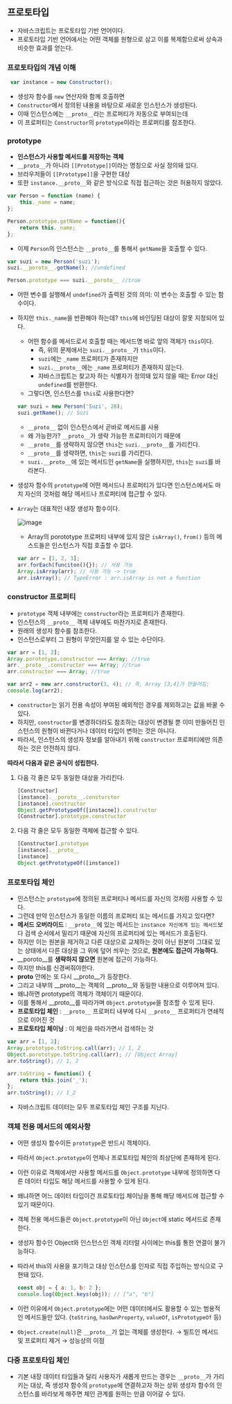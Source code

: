 ## 프로토타입

- 자바스크립트는 프로토타입 기반 언어이다.
- 프로토타입 기반 언어에서는 어떤 객체를 원형으로 삼고 이를 복제함으로써 상속과 비슷한 효과를 얻는다.

### 프로토타입의 개념 이해

```jsx
 var instance = new Constructor();
```

- 생성자 함수를 `new` 연산자와 함께 호출하면
- `Constructor`에서 정의된 내용을 바탕으로 새로운 인스턴스가 생성된다.
- 이때 인스턴스에는 `__proto__`라는 프로퍼티가 자동으로 부여되는데
- 이 프로퍼티는 `Constructor`의 `prototype`이라는 프로퍼티를 참조한다.

### prototype

- **인스턴스가 사용할 메서드를 저장하는 객체**
- `__proto__`가 아니라 `[[Prototype]]`이라는 명칭으로 사실 정의돼 있다.
- 브라우저들이 `[[Prototype]]`을 구현한 대상
- 또한 `instance.__proto__`와 같은 방식으로 직접 접근하는 것은 허용하지 않았다.

```jsx
var Person = function (name) {
	this._name = name;
};

Person.prototype.getName = function(){
	return this._name;
};
```

- 이제 `Person`의 인스턴스는 `__proto__`를 통해서 `getName`을 호출할 수 있다.

```jsx
var suzi = new Person('suzi');
suzi.__poroto__.getName(); //undefined

Person.prototype === suzi.__poroto__ //true
```

- 어떤 변수를 실행해서 `undefined`가 출력된 것의 의미: 이 변수는 호출할 수 있는 함수이다.
- 하지만 `this._name`을 반환해야 하는데? `this`에 바인딩된 대상이 잘못 지정되어 있다.
    - 어떤 함수를 메서드로서 호출할 때는 메서드명 바로 앞의 객체가 `this`이다.
        - 즉, 위의 문제에서는 `suzi.__proto__`가 `this`이다.
        - `suzi`에는 `_name` 프로퍼티가 존재하지만
        - `suzi.__proto__`에는 `_name` 프로퍼티가 존재하지 않는다.
        - 자바스크립트는 찾고자 하는 식별자가 정의돼 있지 않을 때는 Error 대신 `undefined`를 반환한다.
    - 그렇다면, 인스턴스를 `this`로 사용한다면?
    
    ```jsx
    var suzi = new Person('Suzi', 28);
    suzi.getName(); // Suzi 
    ```
    
    - `__proto__` 없이 인스턴스에서 곧바로 메서드를 사용
    - 왜 가능한가? `__proto__`가 생략 가능한 프로퍼티이기 때문에
    - `__proto__`를 생략하지 않으면 `this`는 `suzi.__proto__`를 가리킨다.
    - `__proto__`를 생략하면, `this`는 `suzi`를 가리킨다.
    - `suzi.__proto__`에 있는 메서드인 `getName`을 실행하지만, `this`는 `suzi`를 바라본다.

- 생성자 함수의 `prototype`에 어떤 메서드나 프로퍼티가 있다면 인스턴스에서도 마치 자신의 것처럼 해당 메서드나 프로퍼티에 접근할 수 있다.
- `Array`는 대표적인 내장 생성자 함수이다.
    
    ![image](https://github.com/user-attachments/assets/e11c469b-e92c-4ced-8347-5b53b0d60e6f)

    
    - Array의 porototype 프로퍼티 내부에 있지 않은 `isArray()`, `from()` 등의 메스드들은 인스턴스가 직접 호출할 수 없다.
    
    ```jsx
    var arr = [1, 2, 3];
    arr.forEach(funciton(){}); // 사용 가능
    Array.isArray(arr); // 사용 가능 -> true
    arr.isArray(); // TypeError : arr.isArray is not a function
    ```
    

### constructor 프로퍼티

- `prototype` 객체 내부에는 `constructor`라는 프로퍼티가 존재한다.
- 인스턴스의 `__proto__` 객체 내부에도 마찬가지로 존재한다.
- 원래의 생성자 함수를 참조한다.
- 인스턴스로부터 그 원형이 무엇인지를 알 수 있는 수단이다.

```jsx
var arr = [1, 2];
Array.porototype.constructor === Array; //true
arr.__proto__.constructor === Array; //true
arr.constructor === Array; //true

var arr2 = new arr.constructor(3, 4); // 즉, Array [3,4]가 만들어짐;
console.log(arr2);
```

- `constructor`는 읽기 전용 속성이 부여된 예외적인 경우를 제외하고는 값을 바꿀 수 있다.
- 하지만, `constructor`를 변경하더라도 참조하는 대상이 변경될 뿐 이미 만들어진 인스턴스의 원형이 바뀐다거나 데이터 타입이 변하는 것은 아니다.
- 따라서, 인스턴스의 생성자 정보를 알아내기 위해 `constructor` 프로퍼티에만 의존하는 것은 안전하지 않다.

**따라서 다음과 같은 공식이 성립한다.**

1. 다음 각 줄은 모두 동일한 대상을 가리킨다.
    
    ```jsx
    [Constructor]
    [instance].__poroto__.consturctor
    [instance].constructor
    Object.getPrototypeOf([instacne]).constructor
    [Constructor].prototype.constructor
    ```
    
2. 다음 각 줄은 모두 동일한 객체에 접근할 수 있다.
    
    ```jsx
    [Constructor].prototype
    [instance].__proto__
    [instance]
    Object.getPrototypeOf([instance])
    ```
    

### 프로토타입 체인

- 인스턴스는 `prototype`에 정의된 프로퍼티나 메서드를 자신의 것처럼 사용할 수 있다.
- 그런데 만약 인스턴스가 동일한 이름의 프로퍼티 또는 메서드를 가지고 있다면?
- **메서드 오버라이드** : `__proto__`에 있는 메서드는 `instance 자신에게 있는 메서드`보다 검색 순서에서 밀리기 때문에 자신의 프로퍼티에 있는 메서드가 호출된다.
- 하지만 이는 원본을 제거하고 다른 대상으로 교체하는 것이 아닌 원본이 그대로 있는 상태에서 다른 대상을 그 위에 덮어 씌우는 것으로, **원본에도 접근이 가능하다.**
- __poroto__를 **생략하지 않으면** 원본에 접근이 가능하다.
- 하지만 this를 신경써줘야한다.
- __proto__ 안에는 또 다시 __proto__가 등장한다.
- 그리고 내부의 __proto__는 객체의 __proto__와 동일한 내용으로 이루어져 있다.
- 왜냐하면 prototype의 객체가 객체이기 때문이다.
- 이를 통해서 __proto__를 따라가며 `Object.prototype`을 참조할 수 있게 된다.
- **프로토타입 체인** : `__proto__` 프로퍼티 내부에 다시 `__proto__` 프로퍼티가 연쇄적으로 이어진 것
- **프로토타입 체이닝** : 이 체인을 따라가면서 검색하는 것

```jsx
var arr = [1, 2];
Array.prototype.toString.call(arr); // 1, 2
Object.porototype.toString.call(arr); // [Object Array]
arr.toString(); // 1, 2

arr.toString = function() {
	return this.join('_');
};
arr.toString(); // 1_2
```

- 자바스크립트 데이터는 모두 프로토타입 체인 구조를 지닌다.

### 객체 전용 메서드의 예외사항

- 어떤 생성자 함수이든 `prototype`은 반드시 객체이다.
- 따라서 `Object.prototype`이 언제나 프로토타입 체인의 최상단에 존재하게 된다.
- 이런 이유로 객체에서만 사용할 메서드를 `Object.prototype` 내부에 정의하면 다른 데이터 타입도 해당 메서드를 사용할 수 있게 된다.
- 왜냐하면 어느 데이터 타입이건 프로토타입 체이닝을 통해 해당 메서드에 접근할 수 있기 때문이다.
- 객체 전용 메서드들은 `Object.prototype`이 아닌 `Object`에 static 메서드로 존재한다.
- 생성자 함수인 Object와 인스턴스인 객체 리터럴 사이에는 this를 통한 연결이 불가능하다.
- 따라서 this의 사용을 포기하고 대상 인스턴스를 인자로 직접 주입하는 방식으로 구현돼 있다.
    
    ```jsx
    const obj = { a: 1, b: 2 };
    console.log(Object.keys(obj)); // ["a", "b"]
    ```
    
- 이런 이유에서 `Object.prototype`에는 어떤 데이터에서도 활용할 수 있는 범용적인 메서드들만 있다. (`toString`, `hasOwnProperty`, `valueOf`, `isPrototypeOf` 등)
- `Object.create(null)`은 `__proto__`가 없는 객체를 생성한다. → 빌트인 메서드 및 프로퍼티 제거 → 성능상의 이점

### 다중 프로토타입 체인

- 기본 내장 데이터 타입들과 달리 사용자가 새롭게 만드는 경우는 `__proto__`가 가리키는 대상, 즉 생성자 함수의 `prototype`에 연결하고자 하는 상위 생성자 함수의 인스턴스를 바라보게 해주면 체인 관계를 원하는 만큼 이어갈 수 있다.
